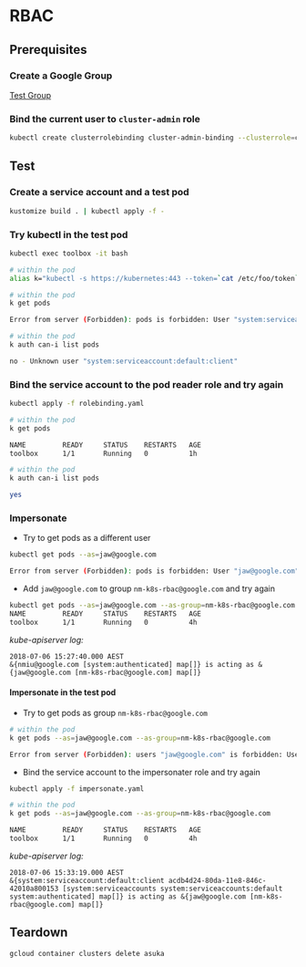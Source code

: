 # RBAC

## Prerequisites

### Create a Google Group

[Test Group](https://groups.google.com/a/google.com/forum/#!members/nm-k8s-rbac)

### Bind the current user to `cluster-admin` role

```sh
kubectl create clusterrolebinding cluster-admin-binding --clusterrole=cluster-admin --user=$(gcloud config get-value core/account)
```

## Test

### Create a service account and a test pod

```sh
kustomize build . | kubectl apply -f -
```

### Try kubectl in the test pod

```sh
kubectl exec toolbox -it bash
```

```sh
# within the pod
alias k="kubectl -s https://kubernetes:443 --token=`cat /etc/foo/token` --certificate-authority=/etc/foo/ca.crt"
```

```sh
# within the pod
k get pods

Error from server (Forbidden): pods is forbidden: User "system:serviceaccount:default:client" cannot list pods in the namespace "default": Unknown user "system:serviceaccount:default:client"
```

```sh
# within the pod
k auth can-i list pods

no - Unknown user "system:serviceaccount:default:client"
```

### Bind the service account to the pod reader role and try again

```sh
kubectl apply -f rolebinding.yaml
```

```sh
# within the pod
k get pods

NAME         READY     STATUS    RESTARTS   AGE
toolbox      1/1       Running   0          1h
```

```sh
# within the pod
k auth can-i list pods

yes
```

### Impersonate

* Try to get pods as a different user

```sh
kubectl get pods --as=jaw@google.com

Error from server (Forbidden): pods is forbidden: User "jaw@google.com" cannot list pods in the namespace "default": Required "container.pods.list" permission.
```

* Add `jaw@google.com` to group `nm-k8s-rbac@google.com` and try again

```sh
kubectl get pods --as=jaw@google.com --as-group=nm-k8s-rbac@google.com
NAME         READY     STATUS    RESTARTS   AGE
toolbox      1/1       Running   0          4h
```

_kube-apiserver log:_

```console
2018-07-06 15:27:40.000 AEST
&{nmiu@google.com [system:authenticated] map[]} is acting as &{jaw@google.com [nm-k8s-rbac@google.com] map[]}
```

#### Impersonate in the test pod

* Try to get pods as group `nm-k8s-rbac@google.com`

```sh
# within the pod
k get pods --as=jaw@google.com --as-group=nm-k8s-rbac@google.com

Error from server (Forbidden): users "jaw@google.com" is forbidden: User "system:serviceaccount:default:client" cannot impersonate users at the cluster scope: Unknown user "system:serviceaccount:default:client"
```

* Bind the service account to the impersonater role and try again

```sh
kubectl apply -f impersonate.yaml
```

```sh
# within the pod
k get pods --as=jaw@google.com --as-group=nm-k8s-rbac@google.com

NAME         READY     STATUS    RESTARTS   AGE
toolbox      1/1       Running   0          4h
```

_kube-apiserver log:_

```console
2018-07-06 15:33:19.000 AEST
&{system:serviceaccount:default:client acdb4d24-80da-11e8-846c-42010a800153 [system:serviceaccounts system:serviceaccounts:default system:authenticated] map[]} is acting as &{jaw@google.com [nm-k8s-rbac@google.com] map[]}
```

## Teardown

```sh
gcloud container clusters delete asuka
```
